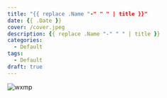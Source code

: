 ```yaml
---
title: "{{ replace .Name "-" " " | title }}"
date: {{ .Date }}
cover: /cover.jpeg
description: {{ replace .Name "-" " " | title }}
categories:
  - Default
tags:
  - Default
draft: true
---
```


![wxmp](/wxmp_tiny.png)
